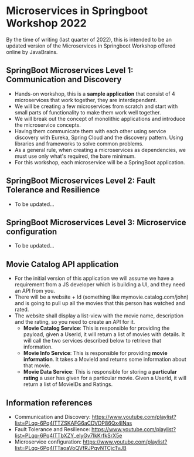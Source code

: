 # Microservices in Springboot Workshop 2022

By the time of writing (last quarter of 2022), this is intended to be an updated version of the Microservices in Springboot Workshop offered online by JavaBrains.


## SpringBoot Microservices Level 1: Communication and Discovery

- Hands-on workshop, this is a **sample application** that consist of 4 microservices that work together, they are interdependent.
- We will be creating a few microservices from scratch and start with small parts of functionality to make them work well together.
- We will break out the concept of monolithic applications and introduce the microservice concepts.
- Having them communicate them with each other using service discovery with Eureka, Spring Cloud and the discovery pattern. Using libraries and frameworks to solve common problems.
- As a general rule, when creating a microservices as dependencies, we must use only what's required, the bare minimum.
- For this workshop, each microservice will be a SpringBoot application.


## SpringBoot Microservices Level 2: Fault Tolerance and Resilience

- To be updated...


## SpringBoot Microservices Level 3: Microservice configuration

- To be updated...


## Movie Catalog API application

- For the initial version of this application we will assume we have a requirement from a JS developer which is building a UI, and they need an API from you.
- There will be a website + Id (something like mymovie.catalog.com/john) and is going to pull up all the movies that this person has watched and rated.
- The website shall display a list-view with the movie name, description and the rating, so you need to create an API for it.
  - **Movie Catalog Service**: This is responsible for providing the payload, given a UserId, it will return a list of movies with details. It will call the two services described below to retrieve that information.
  - **Movie Info Service**: This is responsible for providing **movie information**. It takes a MovieId and returns some information about that movie.
  - **Movie Data Service**: This is responsible for storing a **particular rating** a user has given for a particular movie. Given a UserId, it will return a list of MovieIDs and Ratings.


## Information references
- Communication and Discovery: https://www.youtube.com/playlist?list=PLqq-6Pq4lTTZSKAFG6aCDVDP86Qx4lNas
- Fault Tolerance and Resilience: https://www.youtube.com/playlist?list=PLqq-6Pq4lTTbXZY_elyGv7IkKrfkSrX5e
- Microservice configuration: https://www.youtube.com/playlist?list=PLqq-6Pq4lTTaoaVoQVfRJPqvNTCjcTvJB
